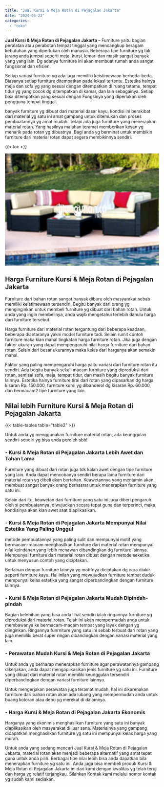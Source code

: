 ```yaml
---
title: "Jual Kursi & Meja Rotan di Pejagalan Jakarta"
date: "2024-06-23"
categories: 
  - "toko"
---
```


**Jual Kursi & Meja Rotan di Pejagalan Jakarta** – Furniture yaitu bagian peralatan atau perabotan tempat tinggal yang mencangkup beragam kebutuhan yang diperlukan oleh manusia. Beberapa tipe furniture yg tak jarang anda jumpai seperti meja, kursi, lemari dan masih sangat banyak yang yang lain. Dg adanya furniture ini akan membuat rumah anda sangat fungsional dan efisien.

Setiap variasi furniture yg ada juga memiliki keistimewaan berbeda-beda. Biasanya setiap furniture ditempatkan pada lokasi tertentu. Estetika halnya meja dan sofa yg yang sesuai dengan ditempatkan di ruang tetamu, tempat tidur yg yang cocok dg ditempatkan di kamar, dan lain sebagainya. Setiap bisa ditempatkan yang sesuai dengan Fungsinya yang diperlukan oleh pengguna tempat tinggal.

banyak furniture yg dibuat dari material dasar kayu, kondisi ini berakibat dari material yg satu ini amat gampang untuk ditemukan dan proses pembuatannya yg amat mudah. Tetapi ada juga furniture yang menerapkan material rotan. Yang hasilnya malahan teramat memberikan kesan yg menarik pada rotan yg dibuatnya. Bagi anda yg berminat untuk membikin furniture dari material rotan dapat segera membikinnya sendiri.

{{< toc >}}

![Jual Kursi & Meja Rotan di Pejagalan Jakarta](/images/kursi-meja-rotan-murah30.png)

## Harga Furniture Kursi & Meja Rotan di Pejagalan Jakarta

Furniture dari bahan rotan sangat banyak diburu oleh masyarakat sebab memiliki keistimewaan tersendiri. Begitu banyak dari orang yg menginginkan untuk membeli furniture yg dibuat dari bahan rotan. Untuk anda yang ingin membelinya, anda wajib mengetahui terlebih dahulu harga dari furniture tersebut.

Harga furniture dari material rotan tergantung dari beberapa keadaan, beberapa diantaranya yakni model furniture tadi. Selain rumit contoh furniture maka kian mahal tingkatan harga furniture rotan. Jika juga dengan faktor ukuran yang dapat mempengaruhi nilai harga furniture dari bahan rotan. Selain dari besar ukurannya maka kelas dari harganya akan semakin mahal.

Faktor yang paling mempengaruhi harga yaitu variasi dari furniture rotan itu sendiri. Ada begitu banyak sekali macam furniture yang diproduksi dari rotan, semisal sofa, meja, tempat tidur, dan masih begitu banyak furniture lainnya. Estetika halnya furniture tirai dari rotan yang dipasarkan dg harga kisaran Rp. 150.000, furniture kursi yg dibanderol dg kisaran Rp. 60.000, dan bermacam2 tipe furniture yang lain.

## Nilai lebih Furniture Kursi & Meja Rotan di Pejagalan Jakarta

{{< table-tables table="table2" >}}

Untuk anda yg menggunakan furniture material rotan, ada keunggulan sendiri-sendiri yg bisa anda peroleh sbb!

### \- Kursi & Meja Rotan di Pejagalan Jakarta Lebih Awet dan Tahan Lama

Furniture yang dibuat dari rotan juga tdk kalah awet dengan tipe furniture yang lain. Anda dapat mencobanya sendiri berapa lama furniture dari material rotan yg dibeli akan bertahan. Keawetannya yang menjamin akan membuat sangat banyak orang berhasrat untuk menerapkan furniture yang satu ini.

Selain dari itu, keawetan dari furniture yang satu ini juga diberi pengaruh oleh si pembuatannya. diwujudkan secara tepat guna dan terperinci, maka kondisinya akan kian awet saat diaplikasikan.

### \- Kursi & Meja Rotan di Pejagalan Jakarta Mempunyai Nilai Estetika Yang Paling Unggul

metode pembuatannya yang paling sulit dan mempunyai motif yang bermacam-macam menghasilkan furniture dari material rotan mempunyai nilai keindahan yang lebih menawan dibandingkan dg furniture lainnya. Mempunyai furniture dari material rotan dibuat dengan metode seketika untuk menyusun contoh yang diciptakan.

Berlainan dengan furniture lainnya yg motifnya diciptakan dg cara diukir seperti furniture kayu. Hal inilah yang mewujudkan furniture tempat duduk mempunyai kelas estetika yang sangat diperbandingkan dengan furniture lainnya.

### \- Kursi & Meja Rotan di Pejagalan Jakarta Mudah Dipindah-pindah

Bagian kelebihan yang bisa anda lihat sendiri ialah ringannya furniture yg diproduksi dari material rotan. Telah ini akan mempermudah anda untuk membawanya ke bermacam-macam tempat yang layak dengan yg diinginkan. Ringannya funrniture yang satu ini sebab terbuat dari rotan yang juga memiliki berat super ringan dibandingkan dengan variasi material yang lain.

### \- Perawatan Mudah Kursi & Meja Rotan di Pejagalan Jakarta

Untuk anda yg berharap menerapkan furniture agar perawatannya gampang dikerjakan, anda dapat mengaplikasikan jenis furniture yg satu ini. Furniture yang dibuat dari material rotan memiliki keunggulan tersendiri diperbandingkan dengan variasi furniture lainnya.

Untuk mengerjakan perawatan juga teramat mudah, hal ini dikarenakan furniture dari bahan rotan akan ada lubang yang mempermudah anda untuk buang kotoran atau debu yg merekat di dalamnya.

### \- Harga Kursi & Meja Rotan di Pejagalan Jakarta Ekonomis

Harganya yang ekonimis menghasilkan furniture yang satu ini banyak diaplikasikan oleh masyarakat di luar sana. Materialnya yang gampang didapatkan menghasilkan furniture yg satu ini mempunyai kelas harga yang murah.

Untuk anda yang sedang mencari Jual Kursi & Meja Rotan di Pejagalan Jakarta, material rotan akan menjadi beberapa alternatif yang amat tepat guna untuk anda pilih. Berbagai tipe nilai lebih bisa anda dapatkan bila menerapkan furniture yg satu ini. Anda juga bisa membeli produk Kursi & Meja Rotan di Pejagalan Jakarta ini dari kami dengan kwalitas yg telah teruji dan harga yg relatif terjangkau. Silahkan Kontak kami melalui nomor kontak yg sudah kami sediakan.

